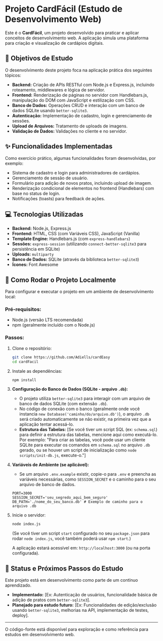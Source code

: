 # Projeto CardFácil (Estudo de Desenvolvimento Web)

Este é o **CardFácil**, um projeto desenvolvido para praticar e aplicar conceitos de desenvolvimento web. A aplicação simula uma plataforma para criação e visualização de cardápios digitais.

## 🎯 Objetivos de Estudo

O desenvolvimento deste projeto foca na aplicação prática dos seguintes tópicos:

* **Backend:** Criação de APIs RESTful com Node.js e Express.js, incluindo roteamento, middlewares e lógica de servidor.
* **Frontend:** Renderização de páginas no servidor com Handlebars.js, manipulação do DOM com JavaScript e estilização com CSS.
* **Banco de Dados:** Operações CRUD e interação com um banco de dados SQLite usando `better-sqlite3`.
* **Autenticação:** Implementação de cadastro, login e gerenciamento de sessões.
* **Upload de Arquivos:** Tratamento de uploads de imagens.
* **Validação de Dados:** Validações no cliente e no servidor.

## ✨ Funcionalidades Implementadas

Como exercício prático, algumas funcionalidades foram desenvolvidas, por exemplo:

* Sistema de cadastro e login para administradores de cardápios.
* Gerenciamento de sessão de usuário.
* Formulário para adição de novos pratos, incluindo upload de imagem.
* Renderização condicional de elementos no frontend (Handlebars) com base no status de login.
* Notificações (toasts) para feedback de ações.

## 💻 Tecnologias Utilizadas

* **Backend:** Node.js, Express.js
* **Frontend:** HTML, CSS (com Variáveis CSS), JavaScript (Vanilla)
* **Template Engine:** Handlebars.js (com `express-handlebars`)
* **Sessões:** `express-session` (utilizando `connect-better-sqlite3` para persistência em SQLite)
* **Uploads:** `multiparty`
* **Banco de Dados:** SQLite (através da biblioteca `better-sqlite3`)
* **Ícones:** Font Awesome

## 🚀 Como Rodar o Projeto Localmente

Para configurar e executar o projeto em um ambiente de desenvolvimento local:

### Pré-requisitos:
* Node.js (versão LTS recomendada)
* npm (geralmente incluído com o Node.js)

### Passos:
1.  Clone o repositório:
    ```bash
    git clone https://github.com/Adiells/cardEasy
    cd cardFacil
    ```
2.  Instale as dependências:
    ```bash
    npm install
    ```
3.  **Configuração do Banco de Dados (SQLite - arquivo `.db`):**
    * O projeto utiliza `better-sqlite3` para interagir com um arquivo de banco de dados SQLite (com extensão `.db`).
    * No código de conexão com o banco (geralmente onde você instancia `new Database('caminho/do/arquivo.db')`), o arquivo `.db` será criado automaticamente se não existir, na primeira vez que a aplicação tentar acessá-lo.
    * **Estrutura das Tabelas:** [Se você tiver um script SQL (ex: `schema.sql`) para definir a estrutura das tabelas, mencione aqui como executá-lo. Por exemplo: "Para criar as tabelas, você pode usar um cliente SQLite para executar os comandos em `schema.sql` no arquivo `.db` gerado, ou se houver um script de inicialização como `node scripts/init-db.js`, execute-o."]

4.  **Variáveis de Ambiente (se aplicável):**
    * Se um arquivo `.env.example` existir, copie-o para `.env` e preencha as variáveis necessárias, como `SESSION_SECRET` e o caminho para o seu arquivo de banco de dados.
    ```env
    PORT=3000
    SESSION_SECRET='seu_segredo_aqui_bem_seguro'
    DB_PATH='./nome_do_seu_banco.db' # Exemplo de caminho para o arquivo .db
    ```
5.  Inicie o servidor:
    ```bash
    node index.js
    ```
    (Se você tiver um script `start` configurado no seu `package.json` para rodar `node index.js`, você também poderá usar `npm start`.)

    A aplicação estará acessível em: `http://localhost:3000` (ou na porta configurada).

## 🚧 Status e Próximos Passos do Estudo

Este projeto está em desenvolvimento como parte de um contínuo aprendizado.
* **Implementado:** [Ex: Autenticação de usuários, funcionalidade básica de adição de pratos com `better-sqlite3`].
* **Planejado para estudo futuro:** [Ex: Funcionalidades de edição/exclusão usando `better-sqlite3`, melhorias na API, implementação de testes, deploy].

---
O código-fonte está disponível para exploração e como referência para estudos em desenvolvimento web.